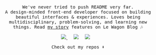 
<p align="center">
  <samp>
    We've never tried to push README very far. 
    <br>
    A design-minded front-end developer focused on building beautiful interfaces & experiences.
    Loves being multidisciplinary, problem-solving, and learning new things.
    Read <a href="https://www.lewagon.com/blog/jun-music-code">my story</a> features on Le Wagon Blog 🎶
  </samp>
</p>

<p align="center">
  <a href="https://dev.to/junlow"><img src="https://img.shields.io/badge/DEV.TO-%230A0A0A.svg?&style=for-the-badge&logo=dev-dot-to&logoColor=white" />       </a>&nbsp;&nbsp;&nbsp;&nbsp;
 <a href="https://twitter.com/_junlow"><img src="https://img.shields.io/badge/twitter-%231DA1F2.svg?&style=for-the-badge&logo=twitter&logoColor=white" /></a>&nbsp;&nbsp;&nbsp;&nbsp;
  <a href="https://www.linkedin.com/in/jun-low/"><img src="https://img.shields.io/badge/linkedin-%230077B5.svg?&style=for-the-badge&logo=linkedin&logoColor=white" /></a>&nbsp;&nbsp;&nbsp;&nbsp;
  
<p align="center">
  <samp>
    Check out my repos ⬇️
  <samp>
</p>
